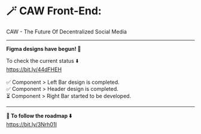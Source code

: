 # 🪄 CAW Front-End:
CAW - The Future Of Decentralized Social Media

---

**Figma designs have begun!  🎉**

To check the current status ⬇️
<br/> https://bit.ly/44dFHEH <br/>
<br>✅ Component > Left Bar design is completed.
<br> ✅ Component > Header design is completed.
<br>⏳ Component > Right Bar started to be developed.

---

**🚀 To follow the roadmap ⬇️**
<br/>  https://bit.ly/3Nrh01I
